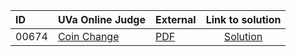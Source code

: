 | ID | UVa Online Judge | External | Link to solution |
|:---|:---|:---|:---:|
| 00674 | [Coin Change](https://onlinejudge.org/index.php?option=com_onlinejudge&Itemid=8&page=show_problem&problem=615) | [PDF](https://onlinejudge.org/external/6/674.pdf) | [Solution](https://github.com/versenyi98/uva-solutions/tree/main/solutions/00674%20-%20Coin%20Change)|
